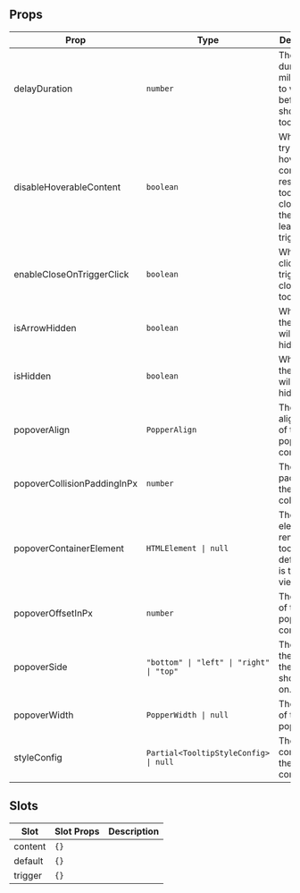 <!-- This file is automatically generated, do not edit manually. -->

## Props

| Prop | Type | Description | Default |
| ---- | ---- | ----------- | ------- |
| delayDuration | `number` | The duration in milliseconds to wait before showing the tooltip. | `0` |
| disableHoverableContent | `boolean` | When true, trying to hover the content will result in the tooltip closing as the pointer leaves the trigger. | `false` |
| enableCloseOnTriggerClick | `boolean` | When true, clicking on trigger will close the tooltip. | `false` |
| isArrowHidden | `boolean` | When true, the arrow will be hidden. | `false` |
| isHidden | `boolean` | When true, the tooltip will be hidden. | `false` |
| popoverAlign | `PopperAlign` | The alignment of the popper content. | `"center"` |
| popoverCollisionPaddingInPx | `number` | The padding of the popper collision. | `10` |
| popoverContainerElement | `HTMLElement \| null` | The element to render the tooltip in. By default this is the viewport | `null` |
| popoverOffsetInPx | `number` | The offset of the popper content. | `10` |
| popoverSide | `"bottom" \| "left" \| "right" \| "top"` | The side of the trigger the tooltip should be on. | `"bottom"` |
| popoverWidth | `PopperWidth \| null` | The width of the popper. | `null` |
| styleConfig | `Partial<TooltipStyleConfig> \| null` | The style config of the component. | `null` |


## Slots

| Slot | Slot Props | Description |
| --------- | ---- | ----------- |
| content | `{}` |  |
| default | `{}` |  |
| trigger | `{}` |  |

